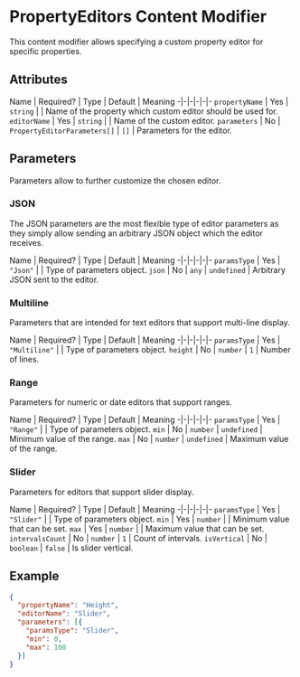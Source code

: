 # PropertyEditors Content Modifier

This content modifier allows specifying a custom property editor for specific properties.

## Attributes

Name | Required? | Type | Default | Meaning
-|-|-|-|-|-
`propertyName` | Yes | `string` | | Name of the property which custom editor should be used for.
`editorName` | Yes | `string` | | Name of the custom editor.
`parameters` | No | `PropertyEditorParameters[]` | `[]` | Parameters for the editor.

## Parameters

Parameters allow to further customize the chosen editor.

### JSON

The JSON parameters are the most flexible type of editor parameters as they simply allow sending an arbitrary JSON object which the editor receives.

Name | Required? | Type | Default | Meaning
-|-|-|-|-|-
`paramsType` | Yes | `"Json"` | | Type of parameters object.
`json` | No | `any` | `undefined` | Arbitrary JSON sent to the editor.

### Multiline

Parameters that are intended for text editors that support multi-line display.

Name | Required? | Type | Default | Meaning
-|-|-|-|-|-
`paramsType` | Yes | `"Multiline"` | | Type of parameters object.
`height` | No | `number` | `1` | Number of lines.

### Range

Parameters for numeric or date editors that support ranges.

Name | Required? | Type | Default | Meaning
-|-|-|-|-|-
`paramsType` | Yes | `"Range"` | | Type of parameters object.
`min` | No | `number` | `undefined` | Minimum value of the range.
`max` | No | `number` | `undefined` | Maximum value of the range.

### Slider

Parameters for editors that support slider display.

Name | Required? | Type | Default | Meaning
-|-|-|-|-|-
`paramsType` | Yes | `"Slider"` | | Type of parameters object.
`min` | Yes | `number` | | Minimum value that can be set.
`max` | Yes | `number` | | Maximum value that can be set.
`intervalsCount` | No | `number` | `1` | Count of intervals.
`isVertical` | No | `boolean` | `false` | Is slider vertical.

## Example

```JSON
{
  "propertyName": "Height",
  "editorName": "Slider",
  "parameters": [{
    "paramsType": "Slider",
    "min": 0,
    "max": 100
  }]
}
```
